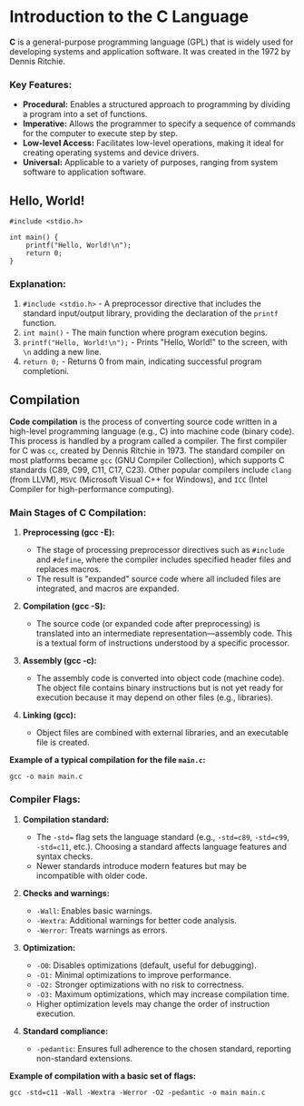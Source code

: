 # Introduction to the C Language

**C** is a general-purpose programming language (GPL) that is widely used for developing systems and application software. It was created in the 1972 by Dennis Ritchie.

### Key Features:

- **Procedural:** Enables a structured approach to programming by dividing a program into a set of functions.
- **Imperative:** Allows the programmer to specify a sequence of commands for the computer to execute step by step.
- **Low-level Access:** Facilitates low-level operations, making it ideal for creating operating systems and device drivers.
- **Universal:** Applicable to a variety of purposes, ranging from system software to application software.

## Hello, World!

```с
#include <stdio.h>

int main() {
    printf("Hello, World!\n");
    return 0;
}
```

### Explanation:

1. `#include <stdio.h>` - A preprocessor directive that includes the standard input/output library, providing the declaration of the `printf` function.
2. `int main()` - The main function where program execution begins.
3. `printf("Hello, World!\n");` - Prints "Hello, World!" to the screen, with `\n` adding a new line.
4. `return 0;` - Returns 0 from main, indicating successful program completioni.

## Compilation

**Code compilation** is the process of converting source code written in a high-level programming language (e.g., C) into machine code (binary code). This process is handled by a program called a compiler. The first compiler for C was `cc`, created by Dennis Ritchie in 1973. The standard compiler on most platforms became `gcc` (GNU Compiler Collection), which supports C standards (C89, C99, C11, C17, C23). Other popular compilers include `clang` (from LLVM), `MSVC` (Microsoft Visual C++ for Windows), and `ICC` (Intel Compiler for high-performance computing).

### Main Stages of C Compilation:

1. **Preprocessing (gcc -E):**
    - The stage of processing preprocessor directives such as `#include` and `#define`, where the compiler includes specified header files and replaces macros.
    - The result is "expanded" source code where all included files are integrated, and macros are expanded.

2. **Compilation (gcc -S):**
    - The source code (or expanded code after preprocessing) is translated into an intermediate representation—assembly code. This is a textual form of instructions understood by a specific processor.

3. **Assembly (gcc -c):**
    - The assembly code is converted into object code (machine code). The object file contains binary instructions but is not yet ready for execution because it may depend on other files (e.g., libraries).

4. **Linking (gcc):**
    - Object files are combined with external libraries, and an executable file is created.

**Example of a typical compilation for the file `main.c`:**

```
gcc -o main main.c
```

### Compiler Flags:

1. **Compilation standard:**
    - The `-std=` flag sets the language standard (e.g., `-std=c89`, `-std=c99`, `-std=c11`, etc.). Choosing a standard affects language features and syntax checks.
    - Newer standards introduce modern features but may be incompatible with older code.

2. **Checks and warnings:**
    - `-Wall`: Enables basic warnings.
    - `-Wextra`: Additional warnings for better code analysis.
    - `-Werror`: Treats warnings as errors.

3. **Optimization:**
    - `-O0`: Disables optimizations (default, useful for debugging).
    - `-O1:` Minimal optimizations to improve performance.
    - `-O2:` Stronger optimizations with no risk to correctness.
    - `-O3:` Maximum optimizations, which may increase compilation time.
    - Higher optimization levels may change the order of instruction execution.

4. **Standard compliance:**
    - `-pedantic`: Ensures full adherence to the chosen standard, reporting non-standard extensions.

**Example of compilation with a basic set of flags:**

```
gcc -std=c11 -Wall -Wextra -Werror -O2 -pedantic -o main main.c
```
